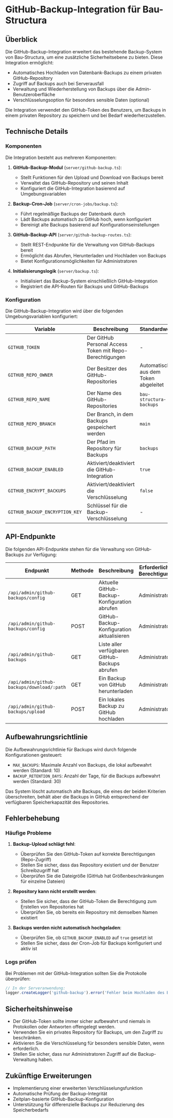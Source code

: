 # GitHub-Backup-Integration für Bau-Structura

## Überblick

Die GitHub-Backup-Integration erweitert das bestehende Backup-System von Bau-Structura, um eine zusätzliche Sicherheitsebene zu bieten. Diese Integration ermöglicht:

- Automatisches Hochladen von Datenbank-Backups zu einem privaten GitHub-Repository
- Zugriff auf Backups auch bei Serverausfall
- Verwaltung und Wiederherstellung von Backups über die Admin-Benutzeroberfläche
- Verschlüsselungsoption für besonders sensible Daten (optional)

Die Integration verwendet den GitHub-Token des Benutzers, um Backups in einem privaten Repository zu speichern und bei Bedarf wiederherzustellen.

## Technische Details

### Komponenten

Die Integration besteht aus mehreren Komponenten:

1. **GitHub-Backup-Modul** (`server/github-backup.ts`): 
   - Stellt Funktionen für den Upload und Download von Backups bereit
   - Verwaltet das GitHub-Repository und seinen Inhalt
   - Konfiguriert die GitHub-Integration basierend auf Umgebungsvariablen

2. **Backup-Cron-Job** (`server/cron-jobs/backup.ts`):
   - Führt regelmäßige Backups der Datenbank durch
   - Lädt Backups automatisch zu GitHub hoch, wenn konfiguriert
   - Bereinigt alte Backups basierend auf Konfigurationseinstellungen

3. **GitHub-Backup-API** (`server/github-backup-routes.ts`):
   - Stellt REST-Endpunkte für die Verwaltung von GitHub-Backups bereit
   - Ermöglicht das Abrufen, Herunterladen und Hochladen von Backups
   - Bietet Konfigurationsmöglichkeiten für Administratoren

4. **Initialisierungslogik** (`server/backup.ts`):
   - Initialisiert das Backup-System einschließlich GitHub-Integration
   - Registriert die API-Routen für Backups und GitHub-Backups

### Konfiguration

Die GitHub-Backup-Integration wird über die folgenden Umgebungsvariablen konfiguriert:

| Variable | Beschreibung | Standardwert |
|----------|-------------|--------------|
| `GITHUB_TOKEN` | Der GitHub Personal Access Token mit Repo-Berechtigungen | - |
| `GITHUB_REPO_OWNER` | Der Besitzer des GitHub-Repositories | Automatisch aus dem Token abgeleitet |
| `GITHUB_REPO_NAME` | Der Name des GitHub-Repositories | `bau-structura-backups` |
| `GITHUB_REPO_BRANCH` | Der Branch, in dem Backups gespeichert werden | `main` |
| `GITHUB_BACKUP_PATH` | Der Pfad im Repository für Backups | `backups` |
| `GITHUB_BACKUP_ENABLED` | Aktiviert/deaktiviert die GitHub-Integration | `true` |
| `GITHUB_ENCRYPT_BACKUPS` | Aktiviert/deaktiviert die Verschlüsselung | `false` |
| `GITHUB_BACKUP_ENCRYPTION_KEY` | Schlüssel für die Backup-Verschlüsselung | - |

## API-Endpunkte

Die folgenden API-Endpunkte stehen für die Verwaltung von GitHub-Backups zur Verfügung:

| Endpunkt | Methode | Beschreibung | Erforderliche Berechtigung |
|----------|---------|-------------|----------------------------|
| `/api/admin/github-backups/config` | GET | Aktuelle GitHub-Backup-Konfiguration abrufen | Administrator |
| `/api/admin/github-backups/config` | POST | GitHub-Backup-Konfiguration aktualisieren | Administrator |
| `/api/admin/github-backups` | GET | Liste aller verfügbaren GitHub-Backups abrufen | Administrator |
| `/api/admin/github-backups/download/:path` | GET | Ein Backup von GitHub herunterladen | Administrator |
| `/api/admin/github-backups/upload` | POST | Ein lokales Backup zu GitHub hochladen | Administrator |

## Aufbewahrungsrichtlinie

Die Aufbewahrungsrichtlinie für Backups wird durch folgende Konfigurationen gesteuert:

- `MAX_BACKUPS`: Maximale Anzahl von Backups, die lokal aufbewahrt werden (Standard: 10)
- `BACKUP_RETENTION_DAYS`: Anzahl der Tage, für die Backups aufbewahrt werden (Standard: 30)

Das System löscht automatisch alte Backups, die eines der beiden Kriterien überschreiten, behält aber die Backups in GitHub entsprechend der verfügbaren Speicherkapazität des Repositories.

## Fehlerbehebung

### Häufige Probleme

1. **Backup-Upload schlägt fehl**:
   - Überprüfen Sie den GitHub-Token auf korrekte Berechtigungen (Repo-Zugriff)
   - Stellen Sie sicher, dass das Repository existiert und der Benutzer Schreibzugriff hat
   - Überprüfen Sie die Dateigröße (GitHub hat Größenbeschränkungen für einzelne Dateien)

2. **Repository kann nicht erstellt werden**:
   - Stellen Sie sicher, dass der GitHub-Token die Berechtigung zum Erstellen von Repositories hat
   - Überprüfen Sie, ob bereits ein Repository mit demselben Namen existiert

3. **Backups werden nicht automatisch hochgeladen**:
   - Überprüfen Sie, ob `GITHUB_BACKUP_ENABLED` auf `true` gesetzt ist
   - Stellen Sie sicher, dass der Cron-Job für Backups konfiguriert und aktiv ist

### Logs prüfen

Bei Problemen mit der GitHub-Integration sollten Sie die Protokolle überprüfen:

```javascript
// In der Serveranwendung:
logger.createLogger('github-backup').error('Fehler beim Hochladen des Backups zu GitHub:', error);
```

## Sicherheitshinweise

- Der GitHub-Token sollte immer sicher aufbewahrt und niemals in Protokollen oder Antworten offengelegt werden.
- Verwenden Sie ein privates Repository für Backups, um den Zugriff zu beschränken.
- Aktivieren Sie die Verschlüsselung für besonders sensible Daten, wenn erforderlich.
- Stellen Sie sicher, dass nur Administratoren Zugriff auf die Backup-Verwaltung haben.

## Zukünftige Erweiterungen

- Implementierung einer erweiterten Verschlüsselungsfunktion
- Automatische Prüfung der Backup-Integrität
- Zeitplan-basierte GitHub-Backup-Konfiguration
- Unterstützung für differenzielle Backups zur Reduzierung des Speicherbedarfs